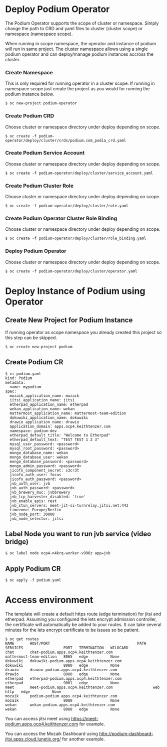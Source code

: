 # Deploy Podium Operator
The Podium Operator supports the scope of cluster or namespace. Simply change the path to CRD and yaml files to cluster (cluster scope) or namespace (namespace scope).

When running in scope namespace, the operator and instance of podium will run in same project. The cluster namespace allows using a single podium operator and can deploy/manage podium instances accross the cluster.

### Create Namespace
This is only required for running operator in a cluster scope. If running in namespace scope just create
the project as you would for running the podium instance below.

```$ oc new-project podium-operator```

### Create Podium CRD
Choose cluster or namespace directory under deploy depending on scope.

```$ oc create -f podium-operator/deploy/cluster/crds/podium.com_podia_crd.yaml```

### Create Podium Service Account
Choose cluster or namespace directory under deploy depending on scope.

```$ oc create -f podium-operator/deploy/cluster/service_account.yaml```

### Create Podium Cluster Role
Choose cluster or namespace directory under deploy depending on scope.

```$ oc create -f podium-operator/deploy/cluster/role.yaml```

### Create Podium Operator Cluster Role Binding
Choose cluster or namespace directory under deploy depending on scope.

```$ oc create -f podium-operator/deploy/cluster/role_binding.yaml```

### Deploy Podium Operator
Choose cluster or namespace directory under deploy depending on scope.

```$ oc create -f podium-operator/deploy/cluster/operator.yaml```

# Deploy Instance of Podium using Operator

## Create New Project for Podium Instance
If running operator as scope namespace you already created this project so this step can be skipped.

```$ oc create new-project podium```

## Create Podium CR

```
$ vi podium.yaml
kind: Podium
metadata:
  name: mypodium
spec:
  mozaik_application_name: mozaik
  jitsi_application_name: jitsi
  etherpad_application_name: etherpad
  wekan_application_name: wekan
  mattermost_application_name: mattermost-team-edition
  dokuwiki_application_name: dokuwiki
  drawio_application_name: drawio
  application_domain: apps.ocp4.keithtenzer.com
  namespace: podium-dev
  etherpad_default_title: "Welcome to Etherpad"
  etherpad_default_text: "TEST TEST 1 2 3"
  mysql_user_password: <password>
  mysql_root_password: <password>
  mongo_database_name: wekan
  mongo_database_user: wekan
  mongo_database_password: <password>
  mongo_admin_password: <password>
  jicofo_component_secret: s3cr3t
  jicofo_auth_user: focus
  jicofo_auth_password: <password>
  jvb_auth_user: jvb
  jvb_auth_password: <password>
  jvb_brewery_muc: jvbbrewery
  jvb_tcp_harvester_disabled: 'true'
  jvb_enable_apis: rest
  jvb_stun_servers: meet-jit-si-turnrelay.jitsi.net:443
  timezone: Europe/Berlin
  jvb_node_port: 30000
  jvb_node_selector: jitsi
```

## Label Node you want to run jvb service (video bridge)

```$ oc label node ocp4-n4krq-worker-v996z app=jvb```

## Apply Podium CR
```$ oc apply -f podium.yaml```

# Access environment
The template will create a default https route (edge termination) for jitsi and etherpad. Assuming you configured the lets encrypt admission controller, the certificate will automatically be added to your routes. It can take several minutes for the lets encrypt certificate to be issues so be patient.

```
$ oc get routes
NAME       HOST/PORT                                       PATH   SERVICES                  PORT   TERMINATION   WILDCARD
chat       chat-podium.apps.ocp4.keithtenzer.com                  mattermost-team-edition   8065   edge          None
dokuwiki   dokuwiki-podium.apps.ocp4.keithtenzer.com              dokuwiki                  8080   edge          None
drawio     drawio-podium.apps.ocp4.keithtenzer.com                drawio                    8080   edge          None
etherpad   etherpad-podium.apps.ocp4.keithtenzer.com              etherpad                  9001   edge          None
meet       meet-podium.apps.ocp4.keithtenzer.com                  web                       http   edge          None
mozaik     podium-podium.apps.ocp4.keithtenzer.com                mozaik                    8080                 None
wekan      wekan-podium.apps.ocp4.keithtenzer.com                 wekan                     8080   edge          None
```

You can access jitsi meet using https://meet-podium.apps.ocp4.keithtenzer.com for example.

You can access the Mozaik Dashboard using http://podium-dashboard-jitsi.apps.cloud.lunetix.org/ for another example.
